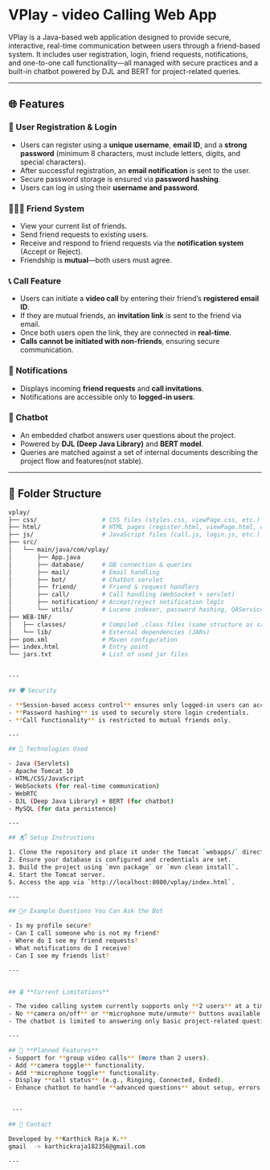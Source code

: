 # VPlay - video Calling Web App

VPlay is a Java-based web application designed to provide secure, interactive, real-time communication between users through a friend-based system. It includes user registration, login, friend requests, notifications, and one-to-one call functionality—all managed with secure practices and a built-in chatbot powered by DJL and BERT for project-related queries.

---

## 🌐 Features

### 🔐 User Registration & Login
- Users can register using a **unique username**, **email ID**, and a **strong password** (minimum 8 characters, must include letters, digits, and special characters).
- After successful registration, an **email notification** is sent to the user.
- Secure password storage is ensured via **password hashing**.
- Users can log in using their **username and password**.

### 🧑‍🤝‍🧑 Friend System
- View your current list of friends.
- Send friend requests to existing users.
- Receive and respond to friend requests via the **notification system** (Accept or Reject).
- Friendship is **mutual**—both users must agree.

### 📞 Call Feature
- Users can initiate a **video call** by entering their friend’s **registered email ID**.
- If they are mutual friends, an **invitation link** is sent to the friend via email.
- Once both users open the link, they are connected in **real-time**.
- **Calls cannot be initiated with non-friends**, ensuring secure communication.

### 🔔 Notifications
- Displays incoming **friend requests** and **call invitations**.
- Notifications are accessible only to **logged-in users**.

### 🤖 Chatbot
- An embedded chatbot answers user questions about the project.
- Powered by **DJL (Deep Java Library)** and **BERT model**.
- Queries are matched against a set of internal documents describing the project flow and features(not stable).

---


## 📁 Folder Structure

```bash
vplay/
├── css/                  # CSS files (styles.css, viewPage.css, etc.)
├── html/                 # HTML pages (register.html, viewPage.html, etc.)
├── js/                   # JavaScript files (call.js, login.js, etc.)
├── src/
│   └── main/java/com/vplay/
│       ├── App.java
│       ├── database/     # DB connection & queries
│       ├── mail/         # Email handling
│       ├── bot/          # Chatbot servlet
│       ├── friend/       # Friend & request handlers
│       ├── call/         # Call handling (WebSocket + servlet)
│       ├── notification/ # Accept/reject notification logic
│       └── utils/        # Lucene indexer, password hashing, QAService
├── WEB-INF/
│   ├── classes/          # Compiled .class files (same structure as src)
│   └── lib/              # External dependencies (JARs)
├── pom.xml               # Maven configuration
├── index.html            # Entry point
└── jars.txt              # List of used jar files


---

## 🛡️ Security

- **Session-based access control** ensures only logged-in users can access protected features (friends, calls, notifications).
- **Password hashing** is used to securely store login credentials.
- **Call functionality** is restricted to mutual friends only.

---

## 🚀 Technologies Used

- Java (Servlets)
- Apache Tomcat 10
- HTML/CSS/JavaScript
- WebSockets (for real-time communication)
- WebRTC
- DJL (Deep Java Library) + BERT (for chatbot)
- MySQL (for data persistence)

---

## 📬 Setup Instructions

1. Clone the repository and place it under the Tomcat `webapps/` directory.
2. Ensure your database is configured and credentials are set.
3. Build the project using `mvn package` or `mvn clean install`.
4. Start the Tomcat server.
5. Access the app via `http://localhost:8080/vplay/index.html`.

---

## 🙋‍♂️ Example Questions You Can Ask the Bot

- Is my profile secure?
- Can I call someone who is not my friend?
- Where do I see my friend requests?
- What notifications do I receive?
- Can I see my friends list?

---


## 🔒 **Current Limitations**

- The video calling system currently supports only **2 users** at a time.
- No **camera on/off** or **microphone mute/unmute** buttons available.
- The chatbot is limited to answering only basic project-related questions.

---

## 🚀 **Planned Features**
- Support for **group video calls** (more than 2 users).
- Add **camera toggle** functionality.
- Add **microphone toggle** functionality.
- Display **call status** (e.g., Ringing, Connected, Ended).
- Enhance chatbot to handle **advanced questions** about setup, errors, and usage.


 ---
 
## 📧 Contact

Developed by **Karthick Raja K.**  
gmail  -> karthickraja182356@gmail.com

---


